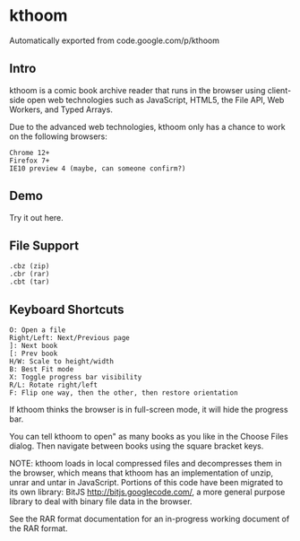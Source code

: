 # kthoom
Automatically exported from code.google.com/p/kthoom

## Intro

kthoom is a comic book archive reader that runs in the browser using client-side open web technologies such as JavaScript, HTML5, the File API, Web Workers, and Typed Arrays.

Due to the advanced web technologies, kthoom only has a chance to work on the following browsers:

    Chrome 12+
    Firefox 7+
    IE10 preview 4 (maybe, can someone confirm?) 

## Demo

Try it out here.
## File Support

    .cbz (zip)
    .cbr (rar)
    .cbt (tar) 

## Keyboard Shortcuts

    O: Open a file
    Right/Left: Next/Previous page
    ]: Next book
    [: Prev book
    H/W: Scale to height/width
    B: Best Fit mode
    X: Toggle progress bar visibility
    R/L: Rotate right/left
    F: Flip one way, then the other, then restore orientation 

If kthoom thinks the browser is in full-screen mode, it will hide the progress bar.

You can tell kthoom to open" as many books as you like in the Choose Files dialog. Then navigate between books using the square bracket keys.

NOTE: kthoom loads in local compressed files and decompresses them in the browser, which means that kthoom has an implementation of unzip, unrar and untar in JavaScript. Portions of this code have been migrated to its own library: BitJS http://bitjs.googlecode.com/, a more general purpose library to deal with binary file data in the browser.

See the RAR format documentation for an in-progress working document of the RAR format. 

